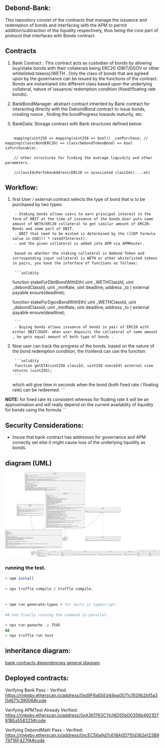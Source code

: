 ## Debond-Bank:

This repository consist of the contracts that manage the issuance and redemption of bonds and interfacing with the APM to permit addition/subtraction of the liquidity respectively, thus being the core part of protocol that interfaces with Bonds contract.


## Contracts
1. Bank Contract : This contract acts as custodian of bonds by allowing buy/stake bonds with their collaterals being ERC20 (DBIT/DGOV or other whitelisted tokens)/WETH . Only the class of bonds that are agreed upon by the governance can be issued by the functions of the contract. Bonds are instantiated into different class based upon the underlying collateral, nature of issuance/ redemption condition (fixed/floating rate bonds). 


2. BankBondManager: abstract contract inherited by Bank contract for interacting directly with the DebondBond contract to issue bonds, creating nonce , finding the bondProgress towards maturity, etc. 

3. BankData: Storage contract with Bank structures defined below: 
```solidity

    mapping(uint256 => mapping(uint256 => bool)) _canPurchase; // mapping(class(BondERC20) => class(DebondTokenBond) => bool isPurchasable).

    // other structures for finding the average liquidity and other parameters. 

    //classIdsPerTokenAddress(ERC20 => associated classIds)....etc

```

## Workflow:

1. first User / external contract selects the type of bond that is to be purchased by two types:
        
        - Staking bonds allows users to earn principal interest in the form of DBIT at the time of issuance of the bonds.User puts some amount of WETH/ERC20 collateral to get similar amount of ERC20-Bonds and some part of DBIT.
        - DBIT that need to be minted is determined by the ([CDP formula value in USD]() * rateOfInterest).
        - and the given collateral is added into APM via APMRouter.

        based on whether the staking collateral is Debond Token and corresponding input collateral is WETH or other whitelisted tokens in pairs, you have the inferface of functions as follows: 
    
        ```solidity
    function stakeForDbitBondWithEth(
        uint _WETHClassId, 
        uint _debondClassId, 
        uint _minRate,
        uint deadline,
        address _to
    ) external payable ensure(deadline);

    function stakeForDgovBondWithEth(
        uint _WETHClassId, 
        uint _debondClassId,
       uint _minRate,
        uint deadline,
        address _to
    ) external payable ensure(deadline);
    
        ```
        - Buying bonds allows issuance of bonds in pair of ERC20 with either DBIT/DGOV. when user deposits the collateral of some amount , he gets equal amount of both type of bonds .  


2. Now user can track the progress of the bonds. based on the nature of the bond redemption condition, the frontend can use the function:

        ```solidity
        function getETA(uint256 classId, uint256 nonceId) external view returns (uint256);
        ```
    which will give time in seconds when the bond (both fixed rate / floating rate) can be redeemed. 
        ```

**NOTE:** for fixed rate its consistent whereas for floating rate it will be an approximation and will really depend on the current availablity of liquidity for bonds using the formula ```

## Security Considerations: 

- Insure that bank contract has addresses for governance and APM correctly set else it might cause loss of the underlying liquidity as bonds. 



## diagram (UML)

![](docs/Debond-Bank.svg)


### running the test.

```bash
> npm install 

> npx truffle compile / truffle compile. 


> npm run generate-types # for tests in typescript.

## and finally running the command in parallel.

> npx run ganache -p 7545 
&&
> npx truffle run test

```


## inheritance diagram: 


[bank contracts dependencies general diagram](./docs/BankContracts.png).

## Deployed contracts: 


Verifying Bank
Pass - Verified: https://rinkeby.etherscan.io/address/0xd9F6aEbEd44ea0071c1929b2bf5a3Dd671c39006#code

Verifying APMTest
Already Verified: https://rinkeby.etherscan.io/address/0xA361763C11cf4D55bD0356b4921D781BEa558325#code

Verifying DebondMath
Pass - Verified: https://rinkeby.etherscan.io/address/0xcEC56a9d7c618A0D710d362e123B979716F427fA#code
